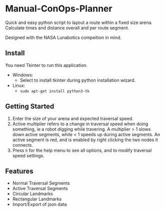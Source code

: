 # Manual-ConOps-Planner
Quick and easy python script to layout a route within a fixed size arena. Calculate times and distance overall and per route segment.

Designed with the NASA Lunabotics compeition in mind.

## Install

You need Tkinter to run this application.

- Windows:
  - Select to install tkinter during python installation wizard.
- Linux:
  - `sudo apt-get install python3-tk`


## Getting Started

1. Enter the size of your arena and expected traversal speed.
2. Active multiplier refers to a change in traversal speed when doing something, ie a robot digging while travering. A multiplier > 1 slows down active segments, while < 1 speeds up during active segments. An active segment is red, and is enabled by right clicking the two nodes it connects.
3. Press `h` for the help menu to see all options, and to modify traversal speed settings.

## Features

- Normal Traversal Segments
- Active Traversal Segments
- Circular Landmarks
- Rectangular Landmarks
- Import/Export of json data
